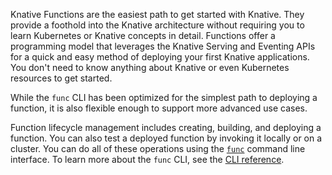 Knative Functions are the easiest path to get started with Knative.
They provide a foothold into the Knative architecture without requiring
you to learn Kubernetes or Knative concepts in detail.
Functions offer a programming model that leverages the Knative
Serving and Eventing APIs for a quick and easy method of deploying your
first Knative applications. You don't need to know anything
about Knative or even Kubernetes resources to get started.

While the `func` CLI has been optimized for the simplest path to deploying
a function, it is also flexible enough to support more advanced use cases.

Function lifecycle management includes creating, building, and deploying a
function. You can also test a deployed function by invoking it
locally or on a cluster. You can do all of these operations using the
[`func`](./install-func.md) command line interface. To learn more about
the `func` CLI, see the [CLI reference](https://github.com/knative-sandbox/kn-plugin-func/blob/main/docs/reference/func.md).
